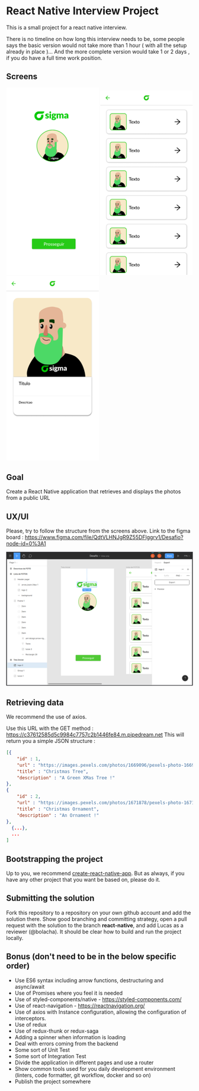 # React Native Interview Project
This is a small project for a react native interview.

There is no timeline on how long this interview needs to be, some people says the basic version would not take more than 1 hour ( with all the setup already in place )... And the more complete version would take 1 or 2 days , if you do have a full time work position.

## Screens

<p style="justify-content: space-around;">
  <img src="https://github.com/SigmaCash/interview/blob/react-native/Tela%20Inicial.png?raw=true" width="250"/>
  <img src="https://github.com/SigmaCash/interview/blob/react-native/Lista%20de%20FOTOS.png?raw=true" width="250"/>
  <img src="https://github.com/SigmaCash/interview/blob/react-native/Descricao%20da%20FOTO.png?raw=true" width="250"/>
</p>

## Goal
Create a React Native application that retrieves and displays the photos from a public URL

## UX/UI
Please, try to follow the structure from the screens above.
Link to the figma board : https://www.figma.com/file/QdtVLHNJgR9Z55DFlggrv1/Desafio?node-id=0%3A1


<p style="justify-content: space-around;">
  <img src="https://github.com/SigmaCash/interview/blob/react-native/screenshot.png?raw=true"/>
</p>

## Retrieving data
We recommend the use of axios.

Use this URL with the GET method : https://c37612585d5c9984c7757c2b1446fe84.m.pipedream.net
This will return you a simple JSON structure : 

```json
[{
    "id" : 1,
    "url" : "https://images.pexels.com/photos/1669096/pexels-photo-1669096.jpeg?auto=compress&cs=tinysrgb&dpr=3&h=750&w=1260",
    "title" : "Christmas Tree",
    "description" : "A Green XMas Tree !"
},
{
    "id" : 2,
    "url" : "https://images.pexels.com/photos/1671878/pexels-photo-1671878.jpeg?auto=compress&cs=tinysrgb&dpr=2&h=750&w=1260",
    "title" : "Christmas Ornament",
    "description" : "An Ornament !"
},
  {...},
  ...
]

```

## Bootstrapping the project
Up to you, we recommend [create-react-native-app](https://github.com/expo/create-react-native-app).
But as always, if you have any other project that you want be based on, please do it.

## Submitting the solution
Fork this repository to a repository on your own github account and add the solution there. Show good branching and committing strategy, open a pull request with the solution to the branch **react-native**, and add Lucas as a reviewer (@bolacha).  It should be clear how to build and run the project locally.

## Bonus (don't need to be in the below specific order)

* Use ES6 syntax including arrow functions, destructuring and async/await
* Use of Promises where you feel it is needed
* Use of styled-components/native - https://styled-components.com/
* Use of react-navigation - https://reactnavigation.org/
* Use of axios with Instance configuration, allowing the configuration of interceptors.
* Use of redux
* Use of redux-thunk or redux-saga
* Adding a spinner when information is loading
* Deal with errors coming from the backend
* Some sort of Unit Test
* Some sort of Integration Test
* Divide the application in different pages and use a router
* Show common tools used for you daily development environment (linters, code formatter, git workflow, docker and so on)
* Publish the project somewhere

